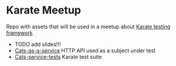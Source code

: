 # Karate Meetup
Repo with assets that will be used in a meetup about [Karate testing framework](https://github.com/intuit/karate)

- TODO add slides!!! 
- [Cats-as-a-service](cats-as-a-service) HTTP API used as a subject under test
- [Cats-service-tests](cats-service-tests) Karate test suite